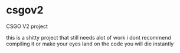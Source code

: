 # csgov2
CSGO V2 project

this is a shitty project that still needs alot of work i dont recommend compiling it or make your eyes land on the code you will die instantly
